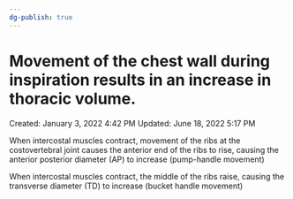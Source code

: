 ```yaml
---
dg-publish: true
---
```


# Movement of the chest wall during inspiration results in an increase in thoracic volume.

Created: January 3, 2022 4:42 PM
Updated: June 18, 2022 5:17 PM

When intercostal muscles contract, movement of the ribs at the costovertebral joint causes the anterior end of the ribs to rise, causing the anterior posterior diameter (AP) to increase (pump-handle movement)

When intercostal muscles contract, the middle of the ribs raise, causing the transverse diameter (TD) to increase (bucket handle movement)